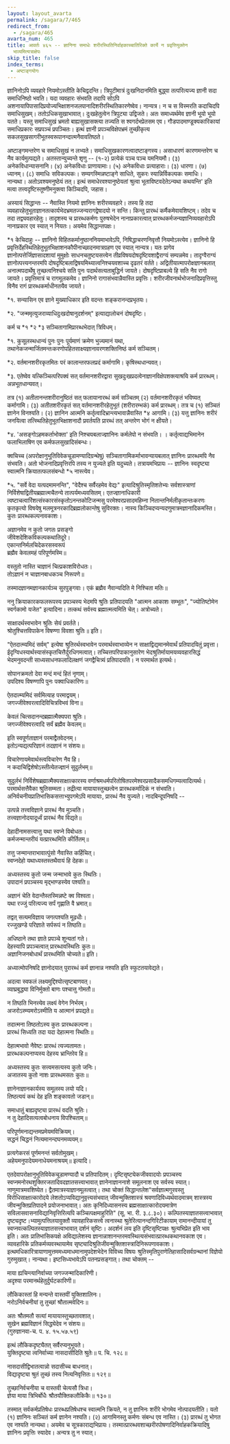 ```yaml
---
layout: layout_avarta
permalink: /sagara/7/465
redirect_from:
  - /sagara/465
avarta_num: 465
title: आवर्तः ४६५ -- ज्ञानिना समाधेः शरीरस्थितिनिर्वाहकाच्चातिरिक्ते कार्ये न प्रवृत्तियुक्तेन
  भाव्यमित्यत्राक्षेपः
skip_title: false
index_terms: 
 - अष्टाङ्गयोगः
---
```


ज्ञानिनोऽपि व्यवहारे नियमोऽस्तीति केचिद्वदन्ति। त्रिपुटीमात्रं
दुःखनिदानमिति बुद्ध्वा तत्परित्यज्य ज्ञानी सदा समाधिनिष्ठो भवति। यदा
व्यवहारः संभवति तदापि सोऽपि अशनायापिपासादिप्रयोज्यभिक्षाशनजलपानादिशरीरस्थितिकारणेष्वेव। नान्यत्र। न च स विस्मरति कदाचिदपि समाधिसुखम्। ततोऽधिकसुखाभावात्। दुःखहेतुत्वेन त्रिपुट्या उद्विजते। अतः
समाध्यर्थमेव ज्ञानी भूयो भूयो यतते। यस्तु समाधिसुखं भ्रमतो बाह्यसुखासक्त्या तज्यति स श्वगर्दभप्रेतसम एव। गौडपादमाण्डूक्यकारिकायां
समाधिप्रकारः सप्रपञ्चं प्रपञ्चितः। इत्थं ज्ञानी प्रपञ्चविक्षेपभ्रमं तुच्छीकृत्य
सकलसुखसागरीभूतस्वरूपानन्दात्मनैवावतिष्ठते।

अष्टाङ्गमन्तरेण च समाधिसुखं न लभ्यते। समाधिसुखकारणत्वादष्टाङ्गस्य। असाधारणं कारणमन्तरेण च नैव कार्यमुत्पद्यते। अतस्तान्युच्यन्ते शृणु
-- (१-२) प्रत्येकं पञ्च पञ्च यमनियमौ। (३) अनेकविधान्यासनानि।
(४) अनेकविधाः प्राणायामाः। (५) अनेकविधाः प्रत्याहाराः। (३) धारणा।
(७) ध्यानम्। (८) समाधिः सविकल्पकः। सम्यगस्मिन्नष्टाङ्गे साधिते,
सुकरः स्यान्निर्विकल्पकः समाधिः। नान्यथा। अतोऽवश्यमनुष्ठेयं तत्। इत्थं
समाधेरवश्यानुष्ठेयतां श्रुत्वा भूताविष्टवदेतेऽन्यथा कथयन्ति' इति मत्वा तत्त्वदृष्टिस्तूष्णीमनुक्त्वा किञ्चिदपि, जहास।

अस्यायं सिद्धान्तः --
नैवास्ति नियमो ज्ञानिनः शरीरव्यवहारे।
तस्य हि तदा व्यवहारहेतुभूताज्ञानतत्कार्यभेदभ्रमतज्जन्यरागद्वेषादयो न सन्ति।
किन्तु प्रारब्धं कर्मैकमेवावशिष्टम्। तदेव च तदा तद्व्यवहारहेतुः। तादृशस्य
च प्रारब्धकर्मणः पुरुषभेदेन नानाप्रकारत्वात् प्रारब्धकर्मजन्यज्ञानिव्यवहारोऽपि
नानाप्रकार एव स्यात् न नियतः। अयमेव सिद्धान्तपक्षः।

*१ केचिदाहुः -- ज्ञानिनो विहितकर्मानुष्ठाननियमाभावेऽपि, निषिद्धाचरणनिवृत्तौ नियमोऽस्त्येव। ज्ञानिनो हि प्रवृत्तिर्देहस्थितिहेतुभूतभिक्षाशनकौपीनाच्छादनमात्रग्रहण एव स्यात् नान्यत्र। यतः प्रागेव ज्ञानोत्पत्तेर्जिज्ञासादशायां मुमुक्षोः साधनचतुष्टयसत्त्वेन तीव्रविषयदोषदृष्टिवशाद्वैराग्यं सम्पन्नमेव।
तादृग्वैराग्यं ज्ञानोत्पत्त्यनन्तरमपि दोषदृष्टिबलाद्विषयमिथ्यात्वनिश्चयवशाच्च
दृढतरं वर्तते। अद्वितीयात्मापरोक्षज्ञानबलात् अनात्मपदार्थेषु तुच्छत्वनिश्चये
सति पुनः पदार्थसत्यताबुद्धिर्न जायते। दोषदृष्टिप्राबल्ये हि सति नैव रागो
जायते। प्रवृत्तिमात्रं च रागमूलकमेव। ज्ञानिनो रागासंभवान्नैवास्ति प्रवृत्तिः।
शरीरजीवनार्थभोजनादिप्रवृत्तिस्तु विनैव रागं प्रारब्धकर्माधीनतयैव जायते।

<div class="footnote" markdown="1">
*१. सन्यासिन एव ज्ञाने मुख्याधिकार इति वदन्तः शङ्करानन्दप्रभृतयः।

*२. "जन्ममृत्युजराव्याधिदुःखदोषानुदर्शनम्" इत्याद्यालोचनं दोषदृष्टिः।
</div>

कर्म च *१ *२ *३ सञ्चितागामिप्रारब्धभेदात् त्रिविधम्। 

<div class="footnote" markdown="1">
*१. कुसूलस्थधान्यं पुनः पुनः पूर्यमाणं क्रमेण भुज्यमानं यथा, तथानेकजन्मार्जितमन्तःकरणोपहितसाक्ष्यज्ञानावरणशक्तिनिष्ठं कर्म सञ्चितम्।

*२. वर्तमानशरीरकृतमितः परं कालान्तरफलप्रदं कर्मागामि। कृषिस्थधान्यवत्।

*३. एतेष्वेव यत्किञ्चित्परिपक्वं सत् वर्तमानशरीरद्वारा सुखदुःखप्रदत्वेनाज्ञानविक्षेपशक्त्याश्रयि कर्म प्रारब्धम्। अन्नभूतधान्यवत्।
</div>

तत्र (१) अतीतानन्तशरीरानुष्ठितं सत् फलायानारब्धं कर्म सञ्चितम् (२) वर्तमानशरीरकृतं
भविष्यत् कर्मागामि। (३) अतीतशरीरकृतं सत् वर्तमानशरीरहेतुभूतं (शरीरारम्भकं) कर्म प्रारब्धम्। तत्र च (१) सञ्चितं ज्ञानेन विनश्यति।
(२) ज्ञानिन आत्मनि कर्तृत्वादिभ्रान्त्यभावान्नैवास्ति *४ आगामि। (३) यत्तु ज्ञानिनः
शरीरं जनयित्वा तत्स्थितिहेतुभूतभिक्षाशनादौ प्रवर्तयति प्रारब्धं तत्
अन्तरेण भोगं न क्षीयते। 

<div class="footnote" markdown="1">
*४. 'असङ्गोऽहमकर्ताभोक्ता' इति निश्चयबलाज्ज्ञानिनः कर्मलेपो न संभवति।
। कर्तृत्वाद्यभिमानेन फलाभिलाषिण एव कर्मफलसुखादिसंबन्धः।
</div>

क्वचिच्च (अपरोक्षानुभूतिविवेकचूडामण्यादिग्रन्थेषु) सञ्चितागामिकर्माभावन्यायबलात् ज्ञानिनः प्रारब्धमपि नैव संभवति।
अतो भोजनादिप्रवृत्तिरपि तस्य न युज्यते इति यदुच्यते। तत्रायमभिप्रायः -- ज्ञानिनः स्वदृष्ट्या स्वात्मनि क्रियातत्फलसंबन्धो *५ नास्त्येव।

<div class="footnote" markdown="1">
*५. "सर्वे वेदा यत्पदमामनन्ति", "वेदैश्च सर्वैरहमेव वेद्यः" इत्यादिश्रुतिस्मृतिशतेभ्यः
सर्वशास्त्राणां निर्विशेषाद्वितीयब्रह्मात्मचैतन्ये तात्पर्यमध्यवसितम्। एतज्ज्ञानाधिकारी त्वष्टाचत्वारिंशत्संस्कारसंस्कृतोऽनन्तकोटिजन्मसु परमेश्वरप्रसादमहिम्ना नितान्तनिर्मलीकृतान्तःकरणः कृतकृत्यो विषयेषु मलमूत्रनरकादिब्रह्मलोकान्तेषु सुविरक्तः। नास्य
किञ्चिदप्यन्यदणुमात्रमज्ञानादिकमस्ति। कुतः प्रारब्धकल्पनावकाशः।

अज्ञानमेव न कुतो जगतः प्रसङ्गो  
जीवेशदेशिकविकल्पकथातिदूरे।  
एकान्तनिर्मलचिदेकरसस्वरूपं  
ब्रह्मैव केवलमहं परिपूर्णमस्मि॥  

वस्तुतो नास्ति चाज्ञानं चित्प्रकाशविरोधतः।  
तोऽज्ञानं न चाज्ञानबाधकञ्च निरूपणे॥

तस्मादज्ञानमज्ञानकार्यञ्च सुरपुङ्गवाः।
एकं ब्रह्मैव नैवान्यदिति मे निश्चिता मतिः॥

ननु क्रियाकारकफलरूपस्य प्रपञ्चस्य भेदमपि श्रुतिः प्रतिपादयति "आत्मन
आकाशः सम्भूतः", "ज्योतिष्टोमेन स्वर्गकामो यजेत" इत्यादिना। तत्कथं सर्वस्य
ब्रह्मात्मत्वमिति चेत्। अत्रोच्यते।

साक्षादर्थस्वभावेन श्रुतिः सेयं प्रवर्तते।  
श्रोतुश्चित्तविपाकेन विषण्णा विवशा श्रुतिः॥ इति।

"ऐतदात्म्यमिदं सर्वम्" इत्येषा श्रुतिरर्थस्वभावेन परमार्थस्वाभाव्येन न साक्षाद्विद्यमानमेवार्थं प्रतिपादयितुं प्रवृत्ता। ईदृग्विधस्यार्थस्यासंस्कृतचित्तैर्दुरधिगमत्वात्। तच्चित्तपरिपाकानुसारेण भेदश्रुतिर्मायामयव्यवहारसिद्धं भेदमनुवदन्ती साध्यसाधनफलादिलक्षणं
जगद्वैचित्र्यं प्रतिपादयति। न परमार्थत इत्यर्थः।

सोपानक्रमतो देवा मन्दं मन्दं हितं नृणाम्।  
उपदिश्य विषण्णापि पुनः पक्वाधिकारिणः॥

ऐतदात्म्यमिदं सर्वमित्याह परमाद्वयम्।  
जगज्जीवेश्वरत्वादिविचित्रविभवं विना॥

केवलं चित्सदानन्दब्रह्मात्मैक्यपरा श्रुतिः।  
जगज्जीवेश्वरत्वादि सर्वं ब्रह्मैव केवलम्॥

इति स्वपूर्णताज्ञानं परमाद्वैतवेदनम्।  
इतोऽन्यद्यत्परिज्ञानं तदज्ञानं न संशयः॥

विचारेणायमेवार्थस्त्वविचारेण नैव हि।  
न कदाचिद्विशेषोऽस्तीत्येतज्ज्ञानं सुदुर्लभम्॥

सुदुर्लभं निर्विशेषब्रह्मात्मैक्यसाक्षात्कारस्य वर्णाश्रमधर्मपरितोषितपरमेश्वरप्रसादैकसमधिगम्यत्वादित्यर्थः। परमार्थसत्तैवैका श्रुतिसम्मता। तद्रीत्या मायायास्तुच्छत्वेन
प्रारब्धकर्मादिकं न संभवति। अनिर्वचनीयप्रातिभासिकसत्ताभ्युपगमेऽपि मायायाः,
प्रारब्धं नैव युज्यते। नादबिन्दूपनिषदि --

उत्पन्ने तत्त्वविज्ञाने प्रारब्धं नैव मुञ्चति।  
तत्त्वज्ञानोदयादूर्ध्वं प्रारब्धं नैव विद्यते॥

देहादीनामसत्त्वात्तु यथा स्वप्ने विबोधतः।  
कर्मजन्मान्तरीयं यत्प्रारब्धमिति कीर्तितम्॥

तत्तु जन्मान्तराभावात्पुंसो नैवास्ति कर्हिचित्।  
स्वप्नदेहो यथाध्यस्तस्तथैवायं हि देहकः॥

अध्यस्तस्य कुतो जन्म जन्माभावे कुतः स्थितिः।  
उपादानं प्रपञ्चस्य मृद्भाण्डस्येव पश्यति॥

अज्ञानं चेति वेदान्तैस्तस्मिन्नष्टे क्व विश्वता।  
यथा रज्जुं परित्यज्य सर्पं गृह्णाति वै भ्रमात्॥

तद्वत् सत्यमविज्ञाय जगत्पश्यति मूढधीः।  
रज्जुखण्डे परिज्ञाते सर्परूपं न तिष्ठति॥

अधिष्ठाने तथा ज्ञाते प्रपञ्चे शून्यतां गते।  
देहस्यापि प्रपञ्चत्वात् प्रारब्धावस्थितिः कुतः॥  
अज्ञानिजनबोधार्थं प्रारब्धमिति चोच्यते॥ इति।

अध्यात्मोपनिषदि ज्ञानोदयात् पुरारब्धं कर्म ज्ञानान्न नश्यति इति स्फुटतयावेद्यते।

अदत्वा स्वफलं लक्ष्यमुद्दिश्योत्सृष्टबाणवत्।  
व्याघ्रबुद्ध्या विनिर्मुक्तो बाणः पश्चात्तु गोमतौ॥

न तिष्ठति भिनत्त्येव लक्ष्यं वेगेन निर्भरम्।  
अजरोऽस्म्यमरोऽस्मीति य आत्मानं प्रपद्यते॥

तदात्मना तिष्ठतोऽस्य कुतः प्रारब्धकल्पना।  
प्रारब्धं सिध्यति तदा यदा देहात्मना स्थितिः॥

देहात्मभावो नैवेष्टः प्रारब्धं त्यज्यतामतः।  
प्रारब्धकल्पनाप्यस्य देहस्य भ्रान्तिरेव हि॥

अध्यस्तस्य कुतः सत्त्वमसत्यस्य कुतो जनिः।  
अजातस्य कुतो नाशः प्रारब्धमसतः कुतः॥

ज्ञानेनाज्ञानकार्यस्य समूलस्य लयो यदि।  
तिष्ठत्ययं कथं देह इति शङ्कावतो जडान्॥

समाधातुं बाह्यदृष्ट्या प्रारब्धं वदति श्रुतिः।  
न तु देहादिसत्यत्वबोधनाय विपश्चिताम्॥

परिपूर्णमनाद्यन्तमप्रमेयमविक्रियम्।  
सद्धनं चिद्धनं नित्यमानन्दघनमव्ययम्॥

प्रत्यगेकरसं पूर्णमनन्तं सर्वतोमुखम्।  
अहेयमनुपादेयमनाधेयमनाश्रयम्॥ इत्यादि।

एतदेवापरोक्षानुभूतिविवेकचूडामण्यादौ च प्रतिपादितम्। दृष्टिसृष्ट्येकजीववादयोः
प्रपञ्चस्य स्वप्नमनोरथशुक्तिरजतादिवदज्ञातसत्त्वाभावात् ज्ञानेनाज्ञाननाशे समूलनाश एव
सर्वस्य स्यात्। नाणुमात्रमवशिष्येत। द्वैतमात्रस्याज्ञानमूलत्वात्। तथा चोक्तं सिद्धान्तलेश"सर्वज्ञात्मगुरवस्तु विरोधिसाक्षात्कारोदये लेशतोऽप्यविद्यानुवृत्त्यसंभवात् जीवन्मुक्तिशास्त्रं श्रवणादिविध्यर्थवादमात्रम् शास्त्रस्य जीवन्मुक्तिप्रतिपादने प्रयोजनाभावात्।
अतः कृनिदिध्यासनस्य ब्रह्मसाक्षात्कारोदयमात्रेण सविलासवासनाविद्यानिवृत्तिरित्यपि
कञ्चित्पक्षमाहुरिति" (सू. भा. री. ३.८.३०)। कल्पितस्याज्ञातसत्त्वाभावात् दृष्ट्यदृष्ट।भ्यामुत्पत्तिलयावुक्तौ व्यावहारिकसत्त्वे त्वनास्था श्रुतेरित्यानन्दगिरिटीकायाम्
रामानन्दीयायां तु स्वप्नवत्कल्पितस्याज्ञातसत्त्वाभावात् दर्शनं सृष्टिः। अदर्शनं लय इति
दृष्टिसृष्टिपक्षः श्रुत्यभिप्रेत इति भाव इति। अतः प्रातिभासिकपक्षे अविद्यालेशस्य ज्ञानान्नाशानन्तरमवस्थित्यसंभवात्प्रारब्धकथानवकाश एव। व्यावहारिके प्रतिकर्मव्यवस्थायामेव सृष्ट्यादिश्रुतिजीवन्मुक्तिशास्त्रादिनिरूपणावकाशः।
इत्थमधिकारित्रायाणामुत्तममध्यमाधमानामुपदेशभेदेन विविच्य विषयः श्रुतिस्मृतिपुराणेतिहासादिसर्वग्रन्थानां
विज्ञेयो गुरुमुखात्। नान्यथा। इष्टसिध्यभावेऽपि पतनप्रसङ्गात्। तथा चोक्तम् --

माया ह्यचिन्त्यानिर्वाच्या जगज्जन्मादिकारिणी।  
अदृश्या परमानर्थहेतुर्दुर्घटकारिणी॥

लौकिकास्तां हि मन्यन्ते वास्तवीं युक्तिशालिनः।  
नरोऽनिर्वचनीयां तु तुच्छां श्रौतात्मवेदिनः॥

अतः श्रौतमतौ सत्यां मायायास्तुच्छतावशात्।  
सुखेन ब्रह्मविज्ञानं सिद्ध्येदेव न संशयः॥  
(गुरुज्ञानवा-च. प. ४. १५.५७.५९)

इत्थं लौकिकदृष्ट्यैतत् सर्वैरप्यनुभूयते।  
युक्तिदृष्ट्या त्वनिर्वाच्या नासदासीदिति श्रुतेः॥ प. चि. १२८॥

नासदासीद्विभातत्वान्नो सदासीच्च बाधनात्।  
विद्यादृष्ट्या श्रुतं तुच्छं तस्य नित्यनिवृत्तितः॥ १२९॥

तुच्छानिर्वचनीया च वास्तवी चेत्यसौ त्रिधा।  
ज्ञेया माया त्रिभिर्बोधैः श्रौतयौक्तिकलौकिकैः॥ १३०॥
</div>

तस्मात् सर्वकर्मप्रतिषेधः प्रारब्धप्रतिषेधश्च स्वात्मनि क्रियते, न तु ज्ञानिनः शरीरे
भोगमेव नोत्पादयतीति। यतो (१) ज्ञानिनः सञ्चितं कर्म ज्ञानेन नश्यति।
(२) आगामिनस्तु कर्मणः संबन्ध एव नास्ति। (३) प्रारब्धं तु भोगत
एव नश्यति नान्यथा। अयमेव च सूत्रकाराद्यभिप्रायः। तस्मात्प्रारब्धवशाच्छरीरपोषणादिनिर्वाहकक्रियादिषु ज्ञानिनः प्रवृत्तिः स्यादेव। अन्यत्र तु न स्यात्।
